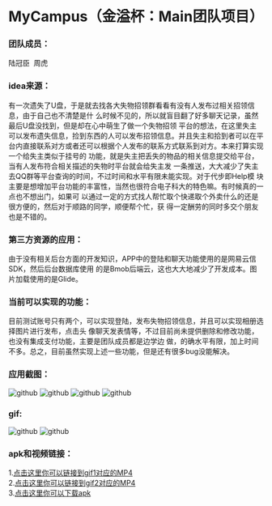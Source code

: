 # MyCampus（金溢杯：Main团队项目）
### 团队成员：
  陆冠臣  周虎
### idea来源：
 有一次遗失了U盘，于是就去找各大失物招领群看看有没有人发布过相关招领信息，由于自己也不清楚是什
 么时候不见的，所以就盲目翻了好多聊天记录，虽然最后U盘没找到，但是却在心中萌生了做一个失物招领
 平台的想法，在这里失主可以发布遗失信息，捡到东西的人可以发布招领信息。并且失主和拾到者可以在平
 台内直接联系对方或者还可以根据个人发布的联系方式联系到对方。本来打算实现一个给失主类似于挂号的
 功能，就是失主把丢失的物品的相关信息提交给平台，当有人发布符合相关描述的失物时平台就会给失主发
 一条推送，大大减少了失主去QQ群等平台查询的时间，不过时间和水平有限未能实现。对于代步即Help模
 块主要是想增加平台功能的丰富性，当然也很符合电子科大的特色嘛。有时候真的一点也不想出门，如果可
 以通过一定的方式找人帮忙取个快递取个外卖什么的还是很方便的，然后对于顺路的同学，顺便帮个忙，获
 得一定酬劳的同时多交个朋友也是不错的。
### 第三方资源的应用：
  由于没有相关后台方面的开发知识，APP中的登陆和聊天功能使用的是网易云信SDK，然后后台数据库使用
  的是Bmob后端云，这也大大地减少了开发成本。图片加载使用的是Glide。
### 当前可以实现的功能：
 目前测试账号只有两个，可以实现登陆，发布失物招领信息，并且可以实现相册选择图片进行发布，点击头
 像聊天发表情等，不过目前尚未提供删除和修改功能，也没有集成支付功能，主要是团队成员都是边学边
 做，的确水平有限，加上时间不多。总之，目前虽然实现上述一些功能，但是还有很多bug没能解决。
 ### 应用截图：
 ![github](https://github.com/Lulusimili/screenshort/blob/master/Screenshot_2017-11-21-10-33-27-49.png)
 ![github](https://github.com/Lulusimili/screenshort/blob/master/Screenshot_2017-11-21-10-33-45-72.png)
 ![github](https://github.com/Lulusimili/screenshort/blob/master/Screenshot_2017-11-21-10-33-49-44.png)
 ![github](https://github.com/Lulusimili/screenshort/blob/master/Screenshot_2017-11-21-10-34-08-21.png)
 ### gif:
 ![github](https://github.com/Lulusimili/screenshort/blob/master/gif1.gif)
 ![github](https://github.com/Lulusimili/screenshort/blob/master/gif2.gif)
 ### apk和视频链接：
 1.[点击这里你可以链接到gif1对应的MP4](https://github.com/Lulusimili/screenshort/blob/master/MP41.mp4)<br /> 
 2.[点击这里你可以链接到gif2对应的MP4](https://github.com/Lulusimili/screenshort/blob/master/MP42.mp4)<br /> 
 3.[点击这里你可以下载apk](https://github.com/Lulusimili/screenshort/blob/master/debug_apk.apk)<br /> 
 

